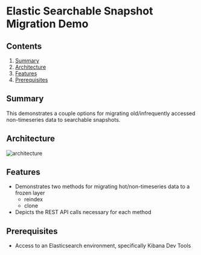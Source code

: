 # Elastic Searchable Snapshot Migration Demo
## Contents
1.  [Summary](#summary)
2.  [Architecture](#architecture)
3.  [Features](#features)
4.  [Prerequisites](#prerequisites)

## Summary <a name="summary"></a>
This demonstrates a couple options for migrating old/infrequently accessed non-timeseries data to searchable snapshots.

## Architecture <a name="architecture"></a>
![architecture](assets/Highlevel-arch.jpg)  

## Features <a name="features"></a>
- Demonstrates two methods for migrating hot/non-timeseries data to a frozen layer
    - reindex
    - clone
- Depicts the REST API calls necessary for each method

## Prerequisites <a name="prerequisites"></a>
- Access to an Elasticsearch environment, specifically Kibana Dev Tools